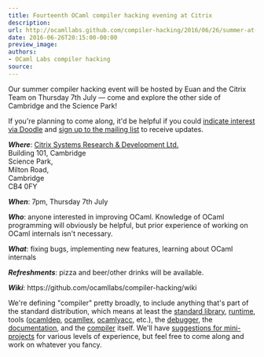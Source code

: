 ```yaml
---
title: Fourteenth OCaml compiler hacking evening at Citrix
description:
url: http://ocamllabs.github.com/compiler-hacking/2016/06/26/summer-at-citrix
date: 2016-06-26T20:15:00-00:00
preview_image:
authors:
- OCaml Labs compiler hacking
source:
---
```


<p>​Our summer compiler hacking event will be hosted by Euan and the Citrix Team on Thursday 7th​ July — come and explore the other side of Cambridge and the Science Park!</p>

<p>If you're planning to come along, it'd be helpful if you could <a href="http://doodle.com/poll/kykn2fxzgbqrdc3h">indicate interest via Doodle</a> and <a href="http://lists.ocaml.org/admin/cam-compiler-hacking">sign up to the mailing list</a> to receive updates.</p>

<p><em><strong>Where</strong></em>: <a href="https://goo.gl/maps/pVRvLfVNMb12">Citrix Systems Research &amp; Development Ltd.</a><br>
  Building 10​1, ​
  Cambridge<br>
  Science Park​,<br>
  Milton Road​,<br>
  Cambridge​<br>
  CB4 0FY​   </p>

<p><em><strong>When</strong></em>: 7pm, Thursday 7th July</p>

<p><em><strong>Who</strong></em>: anyone interested in improving OCaml. Knowledge of OCaml programming will obviously be helpful, but prior experience of working on OCaml internals isn't necessary.</p>

<p><em><strong>What</strong></em>: fixing bugs, implementing new features, learning about OCaml internals</p>

<p><em><strong>Refreshments</strong></em>: pizza and beer/other drinks will be available.</p>

<p><em><strong>Wiki</strong></em>: https://github.com/ocamllabs/compiler-hacking/wiki</p>

<p>We're defining "compiler" pretty broadly, to include anything that's part of the standard distribution, which means at least the
 <a href="https://github.com/ocaml/ocaml/tree/trunk/stdlib">standard library</a>,
 <a href="https://github.com/ocaml/ocaml/tree/trunk/byterun">run</a><a href="https://github.com/ocaml/ocaml/tree/trunk/asmrun">time</a>, tools
    (<a href="http://caml.inria.fr/pub/docs/manual-ocaml/depend.html">ocamldep</a>,
     <a href="https://realworldocaml.org/v1/en/html/parsing-with-ocamllex-and-menhir.html">ocamllex</a>,
     <a href="http://caml.inria.fr/pub/docs/manual-ocaml-4.00/manual026.html">ocamlyacc</a>, etc.), the
 <a href="http://caml.inria.fr/pub/docs/manual-ocaml/debugger.html">debugger</a>, the
 <a href="https://github.com/ocaml/ocaml/tree/trunk/manual">documentation</a>, and the
 <a href="https://github.com/ocaml/ocaml">compiler</a> itself. We'll have
 <a href="https://github.com/ocamllabs/compiler-hacking/wiki/Things-to-work-on">suggestions for mini-projects</a> for various levels of experience, but feel free to come along and work on whatever you fancy.</p>

